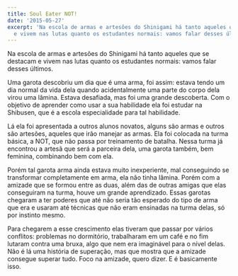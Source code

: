 ```yaml
---
title: Soul Eater NOT!
date: '2015-05-27'
excerpt: 'Na escola de armas e artesões do Shinigami há tanto aqueles que se destacam
  e vivem nas lutas quanto os estudantes normais: vamos falar desses últimos.'
---
```




Na escola de armas e artesões do Shinigami há tanto aqueles que se
destacam e vivem nas lutas quanto os estudantes normais: vamos falar
desses últimos.

Uma garota descobriu um dia que é uma arma, foi assim: estava tendo um
dia normal da vida dela quando acidentalmente uma parte do corpo dela
virou uma lâmina. Estava desafiada, mas foi uma grande descoberta. Com o
objetivo de aprender como usar a sua habilidade ela foi estudar na
Shibusen, que é a escola especialidade para tal habilidade.

Lá ela foi apresentada a outros alunos novatos, alguns são armas e
outros são artesões, aqueles que irão manejar as armas. Ela foi colocada
na turma básica, a NOT, que não passa por treinamento de batalha. Nessa
turma já encontrou a artesã que será a parceira dela, uma garota também,
bem feminina, combinando bem com ela.

Porém tal garota arma ainda estava muito inexperiente, mal conseguindo
se transformar completamente em arma, ela não tinha lâmina. Porém com a
amizade que se formou entre as duas, além das de outras amigas que elas
conseguiram na turma, houve um grande aprendizado. Essas garotas
chegaram a ter poderes que até não seria tão esperado do tipo de arma
que era e usaram até técnicas que não eram ensinadas na turma delas, só
por instinto mesmo.

Para chegarem a esse crescimento elas tiveram que passar por vários
conflitos: problemas no dormitório, trabalharam em um café e no fim
lutaram contra uma bruxa, algo que nem era imaginável para o nível
delas. Não é lá uma história de superação, mas que mostra que a amizade
consegue superar tudo. Foco na amizade, quero dizer. E é basicamente
isso.


